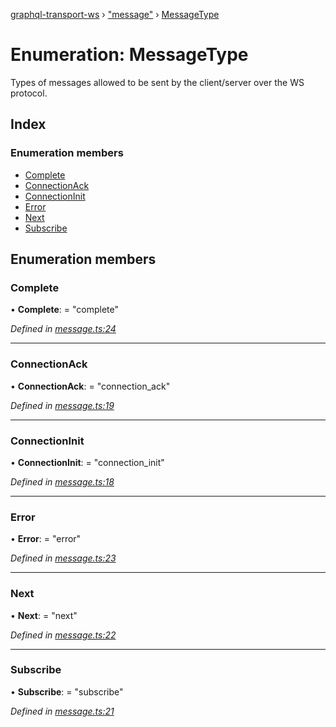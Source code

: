 [graphql-transport-ws](../README.md) › ["message"](../modules/_message_.md) › [MessageType](_message_.messagetype.md)

# Enumeration: MessageType

Types of messages allowed to be sent by the client/server over the WS protocol.

## Index

### Enumeration members

* [Complete](_message_.messagetype.md#complete)
* [ConnectionAck](_message_.messagetype.md#connectionack)
* [ConnectionInit](_message_.messagetype.md#connectioninit)
* [Error](_message_.messagetype.md#error)
* [Next](_message_.messagetype.md#next)
* [Subscribe](_message_.messagetype.md#subscribe)

## Enumeration members

###  Complete

• **Complete**: = "complete"

*Defined in [message.ts:24](https://github.com/enisdenjo/graphql-transport-ws/blob/1515fe2/src/message.ts#L24)*

___

###  ConnectionAck

• **ConnectionAck**: = "connection_ack"

*Defined in [message.ts:19](https://github.com/enisdenjo/graphql-transport-ws/blob/1515fe2/src/message.ts#L19)*

___

###  ConnectionInit

• **ConnectionInit**: = "connection_init"

*Defined in [message.ts:18](https://github.com/enisdenjo/graphql-transport-ws/blob/1515fe2/src/message.ts#L18)*

___

###  Error

• **Error**: = "error"

*Defined in [message.ts:23](https://github.com/enisdenjo/graphql-transport-ws/blob/1515fe2/src/message.ts#L23)*

___

###  Next

• **Next**: = "next"

*Defined in [message.ts:22](https://github.com/enisdenjo/graphql-transport-ws/blob/1515fe2/src/message.ts#L22)*

___

###  Subscribe

• **Subscribe**: = "subscribe"

*Defined in [message.ts:21](https://github.com/enisdenjo/graphql-transport-ws/blob/1515fe2/src/message.ts#L21)*
